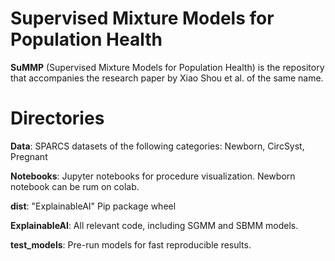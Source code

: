 # Supervised Mixture Models for Population Health

**SuMMP** (Supervised Mixture Models for Population Health) is the repository that accompanies the research paper by Xiao Shou et al. of the same name.

# Directories

**Data**: SPARCS datasets of the following categories: Newborn, CircSyst, Pregnant

**Notebooks**: Jupyter notebooks for procedure visualization. Newborn notebook can be rum on colab. 

**dist**: "ExplainableAI" Pip package wheel

**ExplainableAI**: All relevant code, including SGMM and SBMM models.

**test_models**: Pre-run models for fast reproducible results. 
